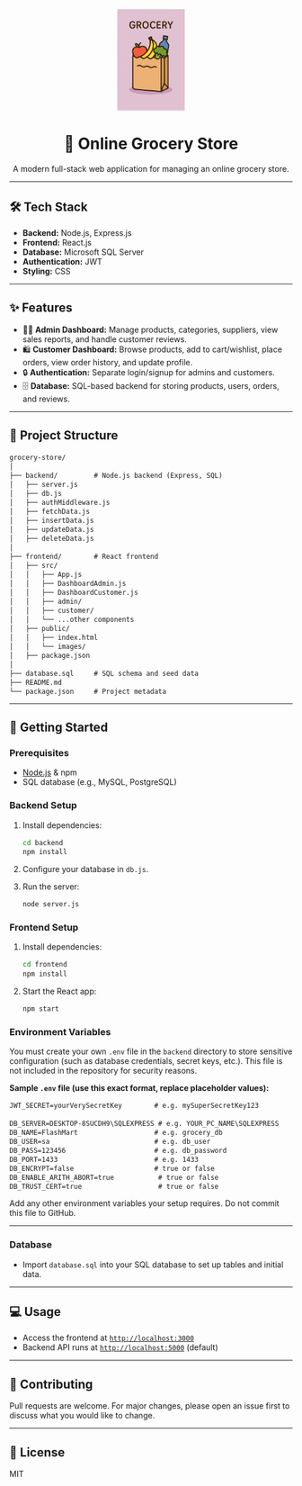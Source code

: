 
<div align="center">
  <img src="frontend/public/images/grocery.jpeg" alt="Grocery Store" width="120" />
  <h1>🛒 Online Grocery Store</h1>
  <p>A modern full-stack web application for managing an online grocery store.</p>
</div>

---

## 🛠️ Tech Stack

- **Backend:** Node.js, Express.js
- **Frontend:** React.js
- **Database:** Microsoft SQL Server
- **Authentication:** JWT
- **Styling:** CSS

---

## ✨ Features

- 🧑‍💼 **Admin Dashboard:** Manage products, categories, suppliers, view sales reports, and handle customer reviews.
- 🛍️ **Customer Dashboard:** Browse products, add to cart/wishlist, place orders, view order history, and update profile.
- 🔒 **Authentication:** Separate login/signup for admins and customers.
- 🗄️ **Database:** SQL-based backend for storing products, users, orders, and reviews.

---

## 📁 Project Structure

```text
grocery-store/
│
├── backend/         # Node.js backend (Express, SQL)
│   ├── server.js
│   ├── db.js
│   ├── authMiddleware.js
│   ├── fetchData.js
│   ├── insertData.js
│   ├── updateData.js
│   ├── deleteData.js
│
├── frontend/        # React frontend
│   ├── src/
│   │   ├── App.js
│   │   ├── DashboardAdmin.js
│   │   ├── DashboardCustomer.js
│   │   ├── admin/
│   │   ├── customer/
│   │   └── ...other components
│   ├── public/
│   │   ├── index.html
│   │   └── images/
│   ├── package.json
│
├── database.sql     # SQL schema and seed data
├── README.md
└── package.json     # Project metadata
```

---

## 🚀 Getting Started

### Prerequisites

- [Node.js](https://nodejs.org/) & npm
- SQL database (e.g., MySQL, PostgreSQL)

### Backend Setup

1. Install dependencies:

	```bash
	cd backend
	npm install
	```

2. Configure your database in `db.js`.
3. Run the server:

	```bash
	node server.js
	```

### Frontend Setup

1. Install dependencies:

	```bash
	cd frontend
	npm install
	```

2. Start the React app:

	```bash
	npm start
	```

### Environment Variables

You must create your own `.env` file in the `backend` directory to store sensitive configuration (such as database credentials, secret keys, etc.). This file is not included in the repository for security reasons.

**Sample `.env` file (use this exact format, replace placeholder values):**

```properties
JWT_SECRET=yourVerySecretKey        # e.g. mySuperSecretKey123

DB_SERVER=DESKTOP-8SUCDH9\SQLEXPRESS # e.g. YOUR_PC_NAME\SQLEXPRESS
DB_NAME=FlashMart                   # e.g. grocery_db
DB_USER=sa                          # e.g. db_user
DB_PASS=123456                      # e.g. db_password
DB_PORT=1433                        # e.g. 1433
DB_ENCRYPT=false                    # true or false
DB_ENABLE_ARITH_ABORT=true           # true or false
DB_TRUST_CERT=true                   # true or false
```

Add any other environment variables your setup requires. Do not commit this file to GitHub.

---

### Database

- Import `database.sql` into your SQL database to set up tables and initial data.

---

## 💻 Usage

- Access the frontend at [`http://localhost:3000`](http://localhost:3000)
- Backend API runs at [`http://localhost:5000`](http://localhost:5000) (default)

---

## 🤝 Contributing

Pull requests are welcome. For major changes, please open an issue first to discuss what you would like to change.

---

## 📜 License

MIT
